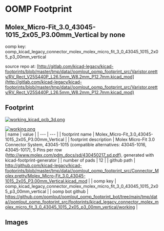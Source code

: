 # OOMP Footprint  
## Molex_Micro-Fit_3.0_43045-1015_2x05_P3.00mm_Vertical  by none  
  
oomp key: oomp_kicad_legacy_connector_molex_molex_micro_fit_3_0_43045_1015_2x05_p3_00mm_vertical  
  
source repo at: [http://gitlab.com/kicad-legacy/kicad-footprints/blob/master/tmp/data//oomlout_oomp_footprint_src/Varistor.pretty/RV_Rect_V25S440P_L26.5mm_W8.2mm_P12.7mm.kicad_mod](http://gitlab.com/kicad-legacy/kicad-footprints/blob/master/tmp/data//oomlout_oomp_footprint_src/Varistor.pretty/RV_Rect_V25S440P_L26.5mm_W8.2mm_P12.7mm.kicad_mod)  
## Footprint  
  
[![working_kicad_pcb_3d.png](working_kicad_pcb_3d_600.png)](working_kicad_pcb_3d.png)  
  
[![working.png](working_600.png)](working.png)  
| name | value | 
| --- | --- | 
| footprint name | Molex_Micro-Fit_3.0_43045-1015_2x05_P3.00mm_Vertical | 
| footprint description | Molex Micro-Fit 3.0 Connector System, 43045-1015 (compatible alternatives: 43045-1016, 43045-1017), 5 Pins per row (http://www.molex.com/pdm_docs/sd/430450217_sd.pdf), generated with kicad-footprint-generator | 
| number of pads | 12 | 
| github path | http://github.com/kicad-legacy/kicad-footprints/blob/master/tmp/data//oomlout_oomp_footprint_src/Connector_Molex.pretty/Molex_Micro-Fit_3.0_43045-1015_2x05_P3.00mm_Vertical.kicad_mod | 
| oomp key | oomp_kicad_legacy_connector_molex_molex_micro_fit_3_0_43045_1015_2x05_p3_00mm_vertical | 
| oomp bot github | https://github.com/oomlout/oomlout_oomp_footprint_bot/tree/main/tmp/data//oomlout_oomp_footprint_src/footprints/kicad_legacy_connector_molex_molex_micro_fit_3_0_43045_1015_2x05_p3_00mm_vertical/working | 
## Images  

